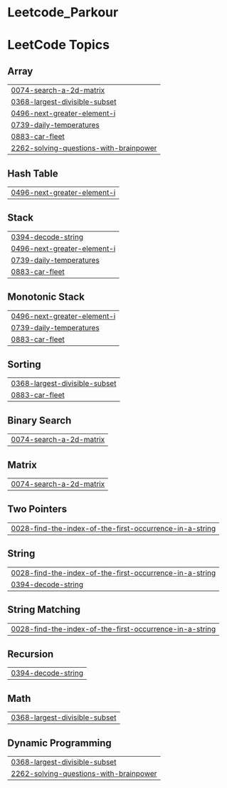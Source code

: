 # Leetcode_Parkour


<!---LeetCode Topics Start-->
# LeetCode Topics
## Array
|  |
| ------- |
| [0074-search-a-2d-matrix](https://github.com/Manubenakal/Leetcode_Parkour/tree/master/0074-search-a-2d-matrix) |
| [0368-largest-divisible-subset](https://github.com/Manubenakal/Leetcode_Parkour/tree/master/0368-largest-divisible-subset) |
| [0496-next-greater-element-i](https://github.com/Manubenakal/Leetcode_Parkour/tree/master/0496-next-greater-element-i) |
| [0739-daily-temperatures](https://github.com/Manubenakal/Leetcode_Parkour/tree/master/0739-daily-temperatures) |
| [0883-car-fleet](https://github.com/Manubenakal/Leetcode_Parkour/tree/master/0883-car-fleet) |
| [2262-solving-questions-with-brainpower](https://github.com/Manubenakal/Leetcode_Parkour/tree/master/2262-solving-questions-with-brainpower) |
## Hash Table
|  |
| ------- |
| [0496-next-greater-element-i](https://github.com/Manubenakal/Leetcode_Parkour/tree/master/0496-next-greater-element-i) |
## Stack
|  |
| ------- |
| [0394-decode-string](https://github.com/Manubenakal/Leetcode_Parkour/tree/master/0394-decode-string) |
| [0496-next-greater-element-i](https://github.com/Manubenakal/Leetcode_Parkour/tree/master/0496-next-greater-element-i) |
| [0739-daily-temperatures](https://github.com/Manubenakal/Leetcode_Parkour/tree/master/0739-daily-temperatures) |
| [0883-car-fleet](https://github.com/Manubenakal/Leetcode_Parkour/tree/master/0883-car-fleet) |
## Monotonic Stack
|  |
| ------- |
| [0496-next-greater-element-i](https://github.com/Manubenakal/Leetcode_Parkour/tree/master/0496-next-greater-element-i) |
| [0739-daily-temperatures](https://github.com/Manubenakal/Leetcode_Parkour/tree/master/0739-daily-temperatures) |
| [0883-car-fleet](https://github.com/Manubenakal/Leetcode_Parkour/tree/master/0883-car-fleet) |
## Sorting
|  |
| ------- |
| [0368-largest-divisible-subset](https://github.com/Manubenakal/Leetcode_Parkour/tree/master/0368-largest-divisible-subset) |
| [0883-car-fleet](https://github.com/Manubenakal/Leetcode_Parkour/tree/master/0883-car-fleet) |
## Binary Search
|  |
| ------- |
| [0074-search-a-2d-matrix](https://github.com/Manubenakal/Leetcode_Parkour/tree/master/0074-search-a-2d-matrix) |
## Matrix
|  |
| ------- |
| [0074-search-a-2d-matrix](https://github.com/Manubenakal/Leetcode_Parkour/tree/master/0074-search-a-2d-matrix) |
## Two Pointers
|  |
| ------- |
| [0028-find-the-index-of-the-first-occurrence-in-a-string](https://github.com/Manubenakal/Leetcode_Parkour/tree/master/0028-find-the-index-of-the-first-occurrence-in-a-string) |
## String
|  |
| ------- |
| [0028-find-the-index-of-the-first-occurrence-in-a-string](https://github.com/Manubenakal/Leetcode_Parkour/tree/master/0028-find-the-index-of-the-first-occurrence-in-a-string) |
| [0394-decode-string](https://github.com/Manubenakal/Leetcode_Parkour/tree/master/0394-decode-string) |
## String Matching
|  |
| ------- |
| [0028-find-the-index-of-the-first-occurrence-in-a-string](https://github.com/Manubenakal/Leetcode_Parkour/tree/master/0028-find-the-index-of-the-first-occurrence-in-a-string) |
## Recursion
|  |
| ------- |
| [0394-decode-string](https://github.com/Manubenakal/Leetcode_Parkour/tree/master/0394-decode-string) |
## Math
|  |
| ------- |
| [0368-largest-divisible-subset](https://github.com/Manubenakal/Leetcode_Parkour/tree/master/0368-largest-divisible-subset) |
## Dynamic Programming
|  |
| ------- |
| [0368-largest-divisible-subset](https://github.com/Manubenakal/Leetcode_Parkour/tree/master/0368-largest-divisible-subset) |
| [2262-solving-questions-with-brainpower](https://github.com/Manubenakal/Leetcode_Parkour/tree/master/2262-solving-questions-with-brainpower) |
<!---LeetCode Topics End-->